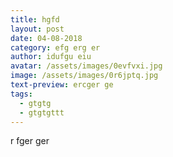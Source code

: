 ```yaml
---
title: hgfd
layout: post
date: 04-08-2018
category: efg erg er
author: idufgu eiu
avatar: /assets/images/0evfvxi.jpg
image: /assets/images/0r6jptq.jpg
text-preview: ercger ge
tags:
  - gtgtg
  - gtgtgttt
---
```

r fger ger
